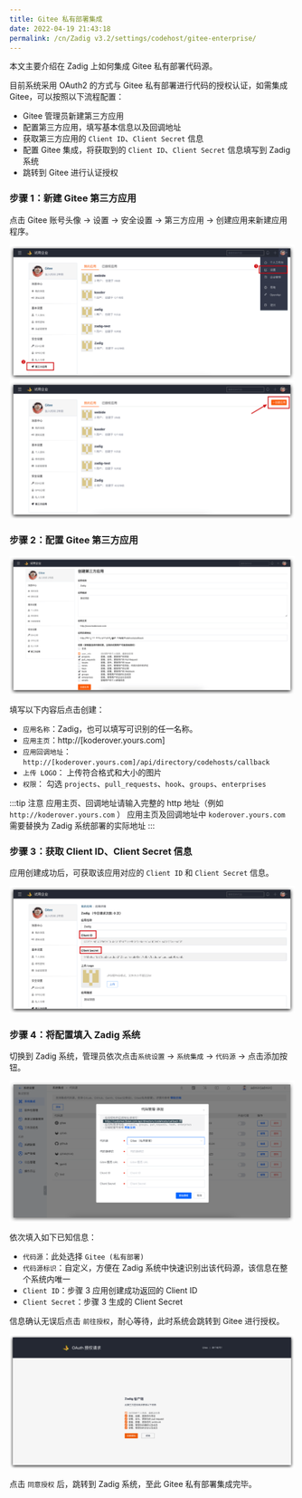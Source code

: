 ```yaml
---
title: Gitee 私有部署集成
date: 2022-04-19 21:43:18
permalink: /cn/Zadig v3.2/settings/codehost/gitee-enterprise/
---
```


本文主要介绍在 Zadig 上如何集成 Gitee 私有部署代码源。 

目前系统采用 OAuth2 的方式与 Gitee 私有部署进行代码的授权认证，如需集成 Gitee，可以按照以下流程配置：

- Gitee 管理员新建第三方应用
- 配置第三方应用，填写基本信息以及回调地址
- 获取第三方应用的 `Client ID`、`Client Secret` 信息
- 配置 Gitee 集成，将获取到的 `Client ID`、`Client Secret` 信息填写到 Zadig 系统
- 跳转到 Gitee 进行认证授权

### 步骤 1：新建 Gitee 第三方应用

点击 Gitee 账号头像 -> 设置 -> 安全设置 -> 第三方应用 -> 创建应用来新建应用程序。

![gitee](../../../../_images/gitee_enterprises_1.png)
![gitee](../../../../_images/gitee_enterprises_2.png)

### 步骤 2：配置 Gitee 第三方应用

![gitee](../../../../_images/gitee_enterprises_3.png)

填写以下内容后点击创建：

- `应用名称`：Zadig，也可以填写可识别的任一名称。
- `应用主页`：http://[koderover.yours.com]
- `应用回调地址`： `http://[koderover.yours.com]/api/directory/codehosts/callback`
- `上传 LOGO`： 上传符合格式和大小的图片
- `权限`： 勾选 `projects`、`pull_requests`、`hook`、`groups`、`enterprises`

:::tip 注意
应用主页、回调地址请输入完整的 http 地址（例如 `http://koderover.yours.com` ）
应用主页及回调地址中 `koderover.yours.com` 需要替换为 Zadig 系统部署的实际地址
:::

### 步骤 3：获取 Client ID、Client Secret 信息

应用创建成功后，可获取该应用对应的 `Client ID` 和 `Client Secret` 信息。

![gitee](../../../../_images/gitee_enterprises_4.png)


### 步骤 4：将配置填入 Zadig 系统

切换到 Zadig 系统，管理员依次点击`系统设置` -> `系统集成` -> `代码源` -> 点击添加按钮。

![gitee](../../../../_images/gitee_enterprises_5.png)

依次填入如下已知信息：

- `代码源`：此处选择 `Gitee (私有部署)`
- `代码源标识`：自定义，方便在 Zadig 系统中快速识别出该代码源，该信息在整个系统内唯一
- `Client ID`：步骤 3 应用创建成功返回的 Client ID
- `Client Secret`：步骤 3 生成的 Client Secret

信息确认无误后点击 `前往授权`，耐心等待，此时系统会跳转到 Gitee 进行授权。

![gitee](../../../../_images/gitee_enterprises_6.png)

点击 `同意授权` 后，跳转到 Zadig 系统，至此 Gitee 私有部署集成完毕。
